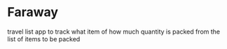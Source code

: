 # Faraway
travel list app to track what item of how much quantity is packed from the list of items to be packed
